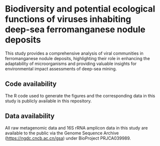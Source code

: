 # Biodiversity and potential ecological functions of viruses inhabiting deep-sea ferromanganese nodule deposits
This study provides a comprehensive analysis of viral communities in ferromanganese nodule deposits, highlighting their role in enhancing the adaptability of microorganisms and providing valuable insights for environmental impact assessments of deep-sea mining.

## Code availability
The R code used to generate the figures and the corresponding data in this study is publicly available in this repository.

## Data availability
All raw metagenomic data and 16S rRNA amplicon data in this study are available to the public via the Genome Sequence Archive (https://ngdc.cncb.ac.cn/gsa) under BioProject PRJCA039989.
